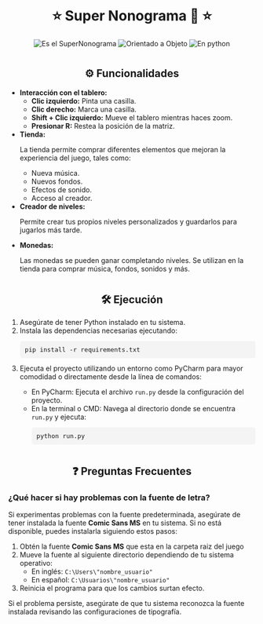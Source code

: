 <div style="text-align: center;">

# ⭐ Super Nonograma 🚀 ⭐

<div style="margin: 20px 0;">
    <img src="https://img.shields.io/badge/Es%20el%20SuperNonograma-%F0%9F%92%AF-6fea6b" alt="Es el SuperNonograma" />
    <img src="https://img.shields.io/badge/Orientado%20a%20Objeto-%F0%9F%98%8E-60d8e8" alt="Orientado a Objeto" />
    <img src="https://img.shields.io/badge/En%20python-%F0%9F%90%8D-a45ce0" alt="En python" />
</div>
  
<h2 style="margin-top: 40px; font-size: 1.5em;">⚙️ Funcionalidades</h2>

<div style="text-align: left; font-size: 1em;">
    <ul>
        <li><strong>Interacción con el tablero:</strong> 
            <ul>
                <li><strong>Clic izquierdo:</strong> Pinta una casilla.</li>
                <li><strong>Clic derecho:</strong> Marca una casilla.</li>
                <li><strong>Shift + Clic izquierdo:</strong> Mueve el tablero mientras haces zoom.</li>
                <li><strong>Presionar R:</strong> Restea la posición de la matriz.</li>
            </ul>
        </li>
        <li><strong>Tienda:</strong>
            <p>La tienda permite comprar diferentes elementos que mejoran la experiencia del juego, tales como:</p>
            <ul>
                <li>Nueva música.</li>
                <li>Nuevos fondos.</li>
                <li>Efectos de sonido.</li>
                <li>Acceso al creador.</li>
            </ul>
        </li>
        <li><strong>Creador de niveles:</strong> 
            <p>Permite crear tus propios niveles personalizados y guardarlos para jugarlos más tarde.</p>
        </li>
        <li><strong>Monedas:</strong> 
            <p>Las monedas se pueden ganar completando niveles. Se utilizan en la tienda para comprar música, fondos, sonidos y más.</p>
        </li>
    </ul>
</div>

<h2 style="margin-top: 40px; font-size: 1.5em;">🛠️ Ejecución</h2>

<ol style="text-align: left; font-size: 1em;">
    <li>Asegúrate de tener Python instalado en tu sistema.</li>
    <li>Instala las dependencias necesarias ejecutando:
        <pre style="background-color: #f4f4f4; padding: 10px; border-radius: 5px; font-size: 0.9em;">pip install -r requirements.txt</pre>
    </li>
    <li>Ejecuta el proyecto utilizando un entorno como PyCharm para mayor comodidad o directamente desde la línea de comandos:</li>
    <ul>
        <li>En PyCharm: Ejecuta el archivo <code>run.py</code> desde la configuración del proyecto.</li>
        <li>En la terminal o CMD: Navega al directorio donde se encuentra <code>run.py</code> y ejecuta:
            <pre style="background-color: #f4f4f4; padding: 10px; border-radius: 5px; font-size: 0.9em;">python run.py</pre>
        </li>
    </ul>
</ol>

<h2 style="margin-top: 40px; font-size: 1.5em;">❓ Preguntas Frecuentes</h2>

<div style="text-align: left; font-size: 1em;">
    <h3> ¿Qué hacer si hay problemas con la fuente de letra?</h3>
    <p>Si experimentas problemas con la fuente predeterminada, asegúrate de tener instalada la fuente <strong>Comic Sans MS</strong> en tu sistema. Si no está disponible, puedes instalarla siguiendo estos pasos:</p>
    <ol>
        <li>Obtén la fuente <strong>Comic Sans MS</strong> que esta en la carpeta raiz del juego</li>
        <li>Mueve la fuente al siguiente directorio dependiendo de tu sistema operativo:
            <ul>
                <li>En inglés: <code>C:\Users\"nombre_usuario"</code></li>
                <li>En español: <code>C:\Usuarios\"nombre_usuario"</code></li>
            </ul>
        </li>
        <li>Reinicia el programa para que los cambios surtan efecto.</li>
    </ol>
    <p>Si el problema persiste, asegúrate de que tu sistema reconozca la fuente instalada revisando las configuraciones de tipografía.</p>
</div>

</div>
